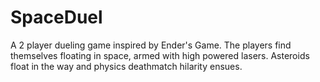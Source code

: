 # SpaceDuel

A 2 player dueling game inspired by Ender's Game. The players find themselves floating in space, armed with high powered lasers. Asteroids float in the way and physics deathmatch hilarity ensues.
